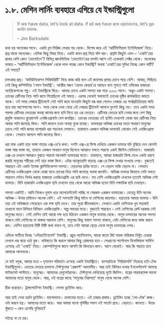 # ১.৮. মেশিন লার্নিং ব্যবহারে এগিয়ে যে ইন্ডাস্ট্রিগুলো

> If we have data, let’s look at data. If all we have are opinions, let’s go with mine.
>
> – Jim Barksdale

কথা হয় অনেকের সাথে। একটা ব্লগ সিরিজ লেখার পর থেকে। বিশেষ করে এই ‘আর্টিফিসিয়াল ইন্টেলিজেন্স’ নিয়ে। প্রশ্ন থাকে অনেকের। বেসিক কিছু বিষয় নিয়ে। একটা কমন প্রশ্ন নিয়ে বলি বরং। প্রশ্নটা কিছুটা এমন – ‘এআই’য়ের প্রসার বেশি কোন ‘ডোমেইনে’? বিভিন্ন জ্ঞানভিত্তিক ‘ডোমেইন’য়ের ভাগটা আসে ওই একেকটা সেক্টর থেকে। অনেকের ভাষায় – ‘আর্টিফিসিয়াল ইন্টেলিজেন্স’ থেকে লাভ পাচ্ছে কোন ইন্ডাস্ট্রি? অথবা ‘এআই’য়ের সুবিধা নিচ্ছে কোন পার্টি? এই সময়ে?

চমৎকার প্রশ্ন। ‘কমিউনিকেশন সিকিউরিটি’ নিয়ে কাজ করি বলে এই জায়গার প্রসার চোখে পড়ে বেশি। আবার, পিছিয়ে নেই কিন্তু কম্পিউটার ‘গেমস ইন্ডাস্ট্রি’। আত্মীয় স্বজন ‘হেলথ কেয়ার’য়ে আছেন বলে শুনতে পাই ওদিকের হাজারো অ্যাপ্লিকেশনের গল্প। ওই ইন্ডাস্ট্রিকে ঘিরে। আমার চোখে একটা সমস্যা ধরা পড়ে ২০০০ সালে। অদ্ভুদ একটা সমস্যা। চোখের রেটিনার নিচে পানি জমে গিয়েছিলো ওই সময়ে। এরপর থেকেই স্বভাবতই চোখের দৃষ্টির কার্যকরিতা কমতে থাকে। ওই সময় লেজার ট্রিটমেন্টে সেই পানি জমে যাওয়াটা কিছুটা বন্ধ করা গেলেও লেজার এর পার্শ্বপ্রতিক্রিয়ায় ক্ষতি হয়ে যায় আশেপাশের অংশ। সময় থেকে দেখা গেছে এই লেজার ট্রিটমেন্ট আসলে যুৎসই কিছু নয়। তবে একটা সময় পরপর রেটিনার ভেতরের অবস্থা জানার জন্য ছবি নিতে হয় এর ভেতরে। রেটিনার ভেতরে ছবি নেবার জন্য বেশ কিছু প্রযুক্তি থাকলেও ফ্লুরোসেন্ট এনজিওগ্রাফটা বেশ জনপ্রিয়। চোখের ভেতরের ওই ছবিটা দেখলেই বোঝা যায় রেটিনার নিচে আবার পানি জমেছে কিনা। পানি জমলে তখন অবস্থা বুঝে ব্যবস্থা। ডাক্তারের অভিজ্ঞ চোখের মতো সাধারণ মানুষের চোখে সেই পানি জমার ব্যাপারটা ধরা পড়বেনা সেভাবে। তারমানে একজন অভিজ্ঞ ডাক্তারই বোঝেন সেই এনজিওগ্রাফ থেকে। সেখানে আসলে পানি জমেছে কিনা।

ধরা যাক একটা হাড় ভাঙ্গা পায়ের এক্স-রে’র কথা। দশটা এক্স-রে ফিল্ম দেখিয়ে একজন ডাক্তার যদি বুঝিয়ে দেন কোনটা ভাঙ্গা আর ভাঙ্গা নয়, তাহলে একজন সাধারণ মানুষ হিসেবে আমরাও বলতে পারবো একই জিনিস মোটাদাগে। হাজারটা এক্স-রে দেখলে আমরাও বুঝতে পারবো অনেকটা ডাক্তারের মতো। তারমানে, আমরা হাজারটা ফিল্ম দেখে একটা ধারণা করছি মানুষের শরীরের সেই হাড় ভাঙ্গা কিনা। এটার অ্যাক্যুরেসি বাড়ছে এক্স-রে ফিল্ম দেখার সংখ্যার ওপর। বুঝতেই পারছেন এটা একটা ইমেজ ক্লাসিফিকেশন সমস্যা। বেড়ালের ছবির মতো। সে বেড়াল নাকি বেড়াল না। সেভাবে রেটিনার এনজিওগ্রাফ থেকে বোঝা যাবে চোখের নিচে পানি জমেছে অথবা জমেনি। অভিজ্ঞ ডাক্তার কিভাবে সেটা বলতে পারবেন সেটাও নির্ভর করছে হাজারো এনজিওগ্রাফি এর ছবি দেখে। যত বেশি এনজিওগ্রাফি দেখবেন ততোই অভিজ্ঞ সেই ডাক্তার। যিনি হাজারটা এনজিওগ্রাফ ছবি দেখবেন তার থেকে আরো অভিজ্ঞ হবেন যিনি লক্ষাধিক ছবি দেখছেন।

সমস্যা একটাই। আমি নিজেও দুমাস ধরে অ্যাপয়েন্টমেন্ট পাচ্ছি না সেরকম একজন ডাক্তারের। যেহেতু উনি অনেক অভিজ্ঞ - উনার চাহিদাও অনেক বেশি। এই সমস্যাটা কিন্তু ঘটবে না মেশিনের জায়গায়। হয়তোবা আমার ডাক্তার - উনি তার এই অভিজ্ঞতা পেয়েছেন এক লক্ষ ছবি দেখে। তার পুরো জীবনকালে। সেখানে একটা মেশিনকে খুব সহজেই দেখানো যাবে বিলিয়ন বিলিয়ন এনজিওগ্রাফি। অল্প সময়ের মধ্যে। বুঝতেই পারছেন - সেই মেশিনের রেস্ট দরকার নেই মানুষের মতো। সেই মেশিন তাই আরো দক্ষ হয়ে উঠবেন একজন মানুষ ডাক্তার থেকে। মানুষ ডাক্তারের অনেক সমস্যা থাকবে যেটা মেশিনের না থাকার সম্ভাবনা বেশি। মানুষের কিছু বায়াস সমস্যা থাকবে, যেটা মেশিনের জন্য কাজ করবে কম। মেশিন হয়তোবা মিষ্টি মিষ্টি কথা বলবে না, তবে সেটা আমরা ছেড়ে দেবো মানুষ ডাক্তারের ওপর।

এদিকে ফাটিয়ে দিচ্ছে ‘এন্টারটেইনমেন্ট’ ইন্ডাস্ট্রি। প্রচুর অ্যানিমেশন, আরো কতো কি! নায়ক নায়িকার নিখুঁত চেহারা দেখলে ধক করে ওঠে বুক। ভবিষ্যতে কি করলে আমার কিছু রোজগার হবে - সেধরণের পার্সোনাল ফিনান্সিয়াল সার্ভিস এসেছে এই 'এআই' নিয়ে। কোম্পানিগুলো জানে আপনি কি কিনছেন কাল। আগে থেকেই। আর কি গছাতে হবে আমাকে আপনাকে।

যে যাই বলুক, আমার মতে – দৃশ্যমান পরিবর্তন এসেছে একটা ইন্ডাস্ট্রিতে। ব্যাপারটাকে ‘সিরিয়াসলি’ নিয়েছে হাই-টেক ইন্ডাস্ট্রিগুলো। ভেতরে ভেতরে চালানো টেস্টগুলোর ‘রেজাল্ট’ অভাবনীয়। আর তাই বিলিয়ন ডলার ইনভেস্টমেন্ট আসছে মাইন্ডসেট পাল্টাতে। মানুষের। আমাদের রেগুলেটরদের। টেস্টগুলো দেখিয়েছে দুটো জিনিস। যন্ত্রের পারফরমেন্স ভালো আমাদের মতো মানুষ থেকে। আর, ওই যন্ত্রের কাছে ‘মানুষের নিরাপত্তা’ মানুষ থেকে অনেক বেশি।

ঠিক ধরেছেন। ট্রান্সপোর্টেশন ইন্ডাস্ট্রি। সেলফ ড্রাইভিং কার।

আর তাই শেখা হয়নি ড্রাইভিং। ভালোভাবে। চালানোর মতো। এই ঢাকার রাস্তায়। ড্রাইভিং হচ্ছে ‘লো-টেক’ কাজ। ওটা করবে যন্ত্র। আমাদের মতো করে। আর আমরা যাবো পৃথিবীর সমান ওই সাতটা গ্রহে। বেড়াতে। জানতে। উত্তর খুঁজতে – কেন এসেছি দুনিয়ায়?

সইছে না যে তর।

